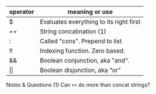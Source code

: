 | operator | meaning or use                          |
| -------- | --------------------------------------- |
| $        | Evaluates everything to its right first |
| ++       | String concatination (1)                |
| :        | Called "cons". Prepend to list          |
| !!       | Indexing function. Zero based.          |
| &&       | Boolean conjunction, aka "and".         |
| \|\|     | Boolean disjunction, aka "or"           |

Notes & Questions
(1) Can `++` do more than concat strings?
